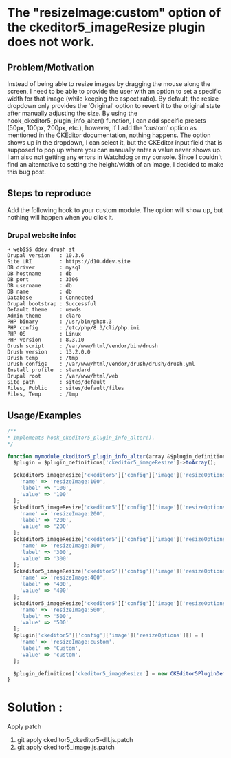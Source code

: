 # The "resizeImage:custom" option of the ckeditor5_imageResize plugin does not work.
## Problem/Motivation
Instead of being able to resize images by dragging the mouse along the screen, I need to be able to provide the user with an option to set a specific width for that image (while keeping the aspect ratio). By default, the resize dropdown only provides the 'Original' option to revert it to the original state after manually adjusting the size. By using the hook_ckeditor5_plugin_info_alter() function, I can add specific presets (50px, 100px, 200px, etc.), however, if I add the 'custom' option as mentioned in the CKEditor documentation, nothing happens. The option shows up in the dropdown, I can select it, but the CKEditor input field that is supposed to pop up where you can manually enter a value never shows up. I am also not getting any errors in Watchdog or my console. Since I couldn't find an alternative to setting the height/width of an image, I decided to make this bug post.
## Steps to reproduce
Add the following hook to your custom module. The option will show up, but nothing will happen when you click it.

### Drupal website info:
```
➜ web$$$ ddev drush st
Drupal version   : 10.3.6                                     
Site URI         : https://d10.ddev.site                      
DB driver        : mysql                                      
DB hostname      : db                                         
DB port          : 3306                                       
DB username      : db                                         
DB name          : db                                         
Database         : Connected                                  
Drupal bootstrap : Successful                                 
Default theme    : uswds                                 
Admin theme      : claro                                      
PHP binary       : /usr/bin/php8.3                            
PHP config       : /etc/php/8.3/cli/php.ini                   
PHP OS           : Linux                                      
PHP version      : 8.3.10                                     
Drush script     : /var/www/html/vendor/bin/drush             
Drush version    : 13.2.0.0                                   
Drush temp       : /tmp                                       
Drush configs    : /var/www/html/vendor/drush/drush/drush.yml 
Install profile  : standard                                   
Drupal root      : /var/www/html/web                          
Site path        : sites/default                              
Files, Public    : sites/default/files                        
Files, Temp      : /tmp
```

## Usage/Examples

```javascript
/**
* Implements hook_ckeditor5_plugin_info_alter().
*/

function mymodule_ckeditor5_plugin_info_alter(array &$plugin_definitions) {
  $plugin = $plugin_definitions['ckeditor5_imageResize']->toArray();

  $ckeditor5_imageResize['ckeditor5']['config']['image']['resizeOptions'][] = [
    'name' => 'resizeImage:100',
    'label' => '100',
    'value' => '100'
  ];
  $ckeditor5_imageResize['ckeditor5']['config']['image']['resizeOptions'][] = [
    'name' => 'resizeImage:200',
    'label' => '200',
    'value' => '200'
  ];
  $ckeditor5_imageResize['ckeditor5']['config']['image']['resizeOptions'][] = [
    'name' => 'resizeImage:300',
    'label' => '300',
    'value' => '300'
  ];
  $ckeditor5_imageResize['ckeditor5']['config']['image']['resizeOptions'][] = [
    'name' => 'resizeImage:400',
    'label' => '400',
    'value' => '400'
  ];
  $ckeditor5_imageResize['ckeditor5']['config']['image']['resizeOptions'][] = [
    'name' => 'resizeImage:500',
    'label' => '500',
    'value' => '500'
  ];
  $plugin['ckeditor5']['config']['image']['resizeOptions'][] = [
    'name' => 'resizeImage:custom',
    'label' => 'Custom',
    'value' => 'custom',
  ];

  $plugin_definitions['ckeditor5_imageResize'] = new CKEditor5PluginDefinition($plugin);
}
```

# Solution : 

Apply patch 
1. git apply ckeditor5_ckeditor5-dll.js.patch
2. git apply ckeditor5_image.js.patch
